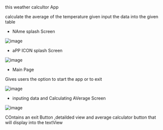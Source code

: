 this weather calcultor App

calculate the average of the temperature given 
input the data into the given table 

<ul><li>NAme splash Screen</li></ul>

![image](https://github.com/ST10459553/ST10459553_IMAD5112_Practicum/assets/161457166/6be4c63a-f974-4df4-b606-d93618eb1217)
<ul><li>aPP ICON splash Screen</li></ul>

![image](https://github.com/ST10459553/ST10459553_IMAD5112_Practicum/assets/161457166/19390cbf-49f5-43cf-be20-af9db5f42c18)
<ul><li>Main Page</li></ul>
<p>Gives users the option to start the app or to exit </p>

![image](https://github.com/ST10459553/ST10459553_IMAD5112_Practicum/assets/161457166/dc11e563-d17e-4dde-8ee4-f7ed851aea34)
<ul><li>inputing data and Calculating AVerage Screen </li></ul>

![image](https://github.com/ST10459553/ST10459553_IMAD5112_Practicum/assets/161457166/258e6014-4c42-41be-9b2a-8b151e800b20)
<p>COntains an exit Button ,detailded view and average calculator button that will display into the textView</p>









